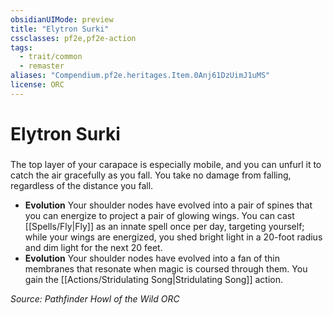```yaml
---
obsidianUIMode: preview
title: "Elytron Surki"
cssclasses: pf2e,pf2e-action
tags:
  - trait/common
  - remaster
aliases: "Compendium.pf2e.heritages.Item.0Anj61DzUimJ1uMS"
license: ORC
---
```

# Elytron Surki

### 






The top layer of your carapace is especially mobile, and you can unfurl it to catch the air gracefully as you fall. You take no damage from falling, regardless of the distance you fall.

*   **Evolution** Your shoulder nodes have evolved into a pair of spines that you can energize to project a pair of glowing wings. You can cast [[Spells/Fly|Fly]] as an innate spell once per day, targeting yourself; while your wings are energized, you shed bright light in a 20-foot radius and dim light for the next 20 feet.
*   **Evolution** Your shoulder nodes have evolved into a fan of thin membranes that resonate when magic is coursed through them. You gain the [[Actions/Stridulating Song|Stridulating Song]] action.

*Source: Pathfinder Howl of the Wild*
*ORC*